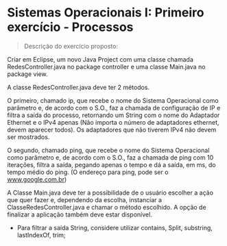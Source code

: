 # Sistemas Operacionais I: Primeiro exercício - Processos
> Descrição do exercício proposto:

Criar em Eclipse, um novo Java Project com uma classe chamada RedesController.java no package controller e uma classe Main.java no package view.

A classe RedesController.java deve ter 2 métodos.

O primeiro, chamado ip, que recebe o nome do Sistema Operacional como parâmetro e, de acordo com o S.O., faz a chamada de configuração de IP e filtra a saída do processo, retornando um String com o nome do Adaptador Ethernet e o IPv4 apenas (Não importa o número de adaptadores ethernet, devem aparecer todos). Os adaptadores que não tiverem IPv4 não devem ser mostrados.

O segundo, chamado ping, que recebe o nome do Sistema Operacional como parâmetro e, de acordo com o S.O., faz a chamada de ping com 10 iterações, filtra a saída, pegando apenas o tempo e dá a saída, em ms, do tempo médio do ping. (O endereço para ping, pode ser o www.google.com.br)

A Classe Main.java deve ter a possibilidade de o usuário escolher a ação que quer fazer e, dependendo da escolha, instanciar a ClasseRedesController.java e chamar o método escolhido. A opção de finalizar a aplicação também deve estar disponível.
* Para filtrar a saída String, considere utilizar contains, Split, substring, lastIndexOf, trim;
